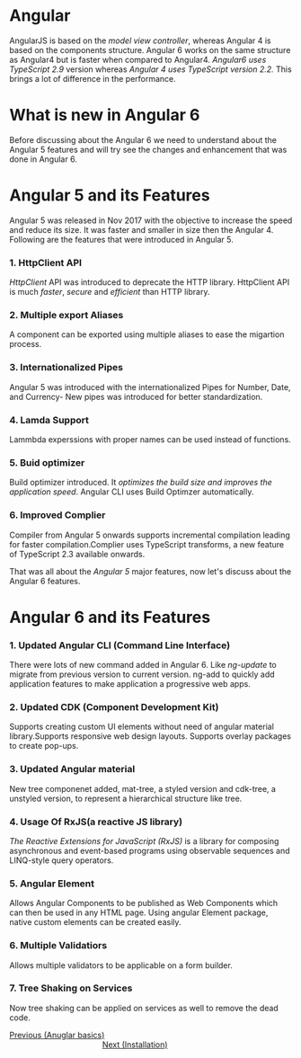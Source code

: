 # Angular
AngularJS is based on the *model view controller*, whereas Angular 4 is based on the components structure. Angular 6 works on the same structure as Angular4 but is faster when compared to Angular4.
*Angular6 uses TypeScript 2.9* version whereas *Angular 4 uses TypeScript version 2.2.* This brings a lot of difference in the performance.
# What is new in Angular 6
Before discussing about the Angular 6 we need to understand about the Angular 5 features and will try see the changes and enhancement that was done in Angular 6.
# Angular 5 and its Features
Angular 5 was released in Nov 2017 with the objective to increase the speed and reduce its size. It was faster and smaller  in size then the Angular 4.
Following are the features that were introduced in Angular 5.
### 1. HttpClient API
*HttpClient* API was introduced to deprecate the HTTP library. HttpClient API is much *faster*, *secure* and *efficient* than HTTP library.
### 2. Multiple export Aliases
A component can be exported using multiple aliases to ease the migartion process.
### 3. Internationalized Pipes
Angular 5 was introduced with the internationalized Pipes for Number, Date, and Currency- New pipes was introduced for better standardization.
### 4. Lamda Support
Lammbda experssions with proper names can be used instead of functions.
### 5. Buid optimizer
Build optimizer introduced. It *optimizes the build size and improves the application speed*. Angular CLI uses Build Optimzer automatically.
### 6. Improved Complier
Compiler from Angular 5 onwards supports incremental compilation leading for faster compilation.Complier uses TypeScript transforms, a new feature of TypeScript 2.3 available onwards.

That was all about the *Angular 5* major features, now let's discuss about the Angular 6 features.
# Angular 6 and its Features
### 1. Updated Angular CLI (Command Line Interface)
There were lots of new command added in Angular 6. Like *ng-update* to migrate from previous version to current version.
ng-add to quickly add application features to make application a progressive web apps.
### 2. Updated CDK (Component Development Kit)
Supports creating custom UI elements without need of angular material library.Supports responsive web design layouts. Supports overlay packages to create pop-ups.
### 3. Updated Angular material
New tree componenet added, mat-tree, a styled version and cdk-tree, a unstyled version, to represent a hierarchical structure like tree.
### 4. Usage Of RxJS(a reactive JS library)
*The Reactive Extensions for JavaScript (RxJS)* is a library for composing asynchronous and event-based programs using observable sequences and LINQ-style query operators.
### 5. Angular Element
Allows Angular Components to be published as Web Components which can then be used in any HTML page.
Using angular Element package, native custom elements can be created easily.
### 6. Multiple Validatiors
Allows multiple validators to be applicable on a form builder.
### 7. Tree Shaking on Services
Now tree shaking can be applied on services as well to remove the dead code.
<div>
	<span><a href ="https://github.com/satish-dev/angular-basics" >Previous (Anuglar basics)</a></span>
	&nbsp;&nbsp;&nbsp;&nbsp;&nbsp;&nbsp;&nbsp;&nbsp;&nbsp;&nbsp;&nbsp;&nbsp;&nbsp;
	&nbsp;&nbsp;&nbsp;&nbsp;&nbsp;&nbsp;&nbsp;&nbsp;&nbsp;&nbsp;&nbsp;&nbsp;&nbsp;
	&nbsp;&nbsp;&nbsp;&nbsp;&nbsp;&nbsp;&nbsp;&nbsp;&nbsp;&nbsp;&nbsp;&nbsp;&nbsp;
	&nbsp;&nbsp;&nbsp;&nbsp;&nbsp;&nbsp;&nbsp;&nbsp;&nbsp;&nbsp;&nbsp;&nbsp;&nbsp;
    &nbsp;&nbsp;&nbsp;&nbsp;&nbsp;&nbsp;&nbsp;&nbsp;&nbsp;&nbsp;&nbsp;&nbsp;&nbsp;
	&nbsp;&nbsp;&nbsp;&nbsp;&nbsp;&nbsp;&nbsp;&nbsp;&nbsp;&nbsp;&nbsp;&nbsp;&nbsp;
	&nbsp;&nbsp;&nbsp;&nbsp;&nbsp;&nbsp;&nbsp;&nbsp;&nbsp;&nbsp;&nbsp;&nbsp;&nbsp;
	&nbsp;&nbsp;&nbsp;&nbsp;&nbsp;&nbsp;&nbsp;&nbsp;&nbsp;&nbsp;&nbsp;&nbsp;&nbsp;
	&nbsp;&nbsp;&nbsp;&nbsp;&nbsp;&nbsp;&nbsp;&nbsp;&nbsp;&nbsp;&nbsp;&nbsp;&nbsp;
	<span><a href ="https://github.com/satish-dev/angular-basics/blob/master/documentation/Installation.md" >Next (Installation)</a> </span>
</div>